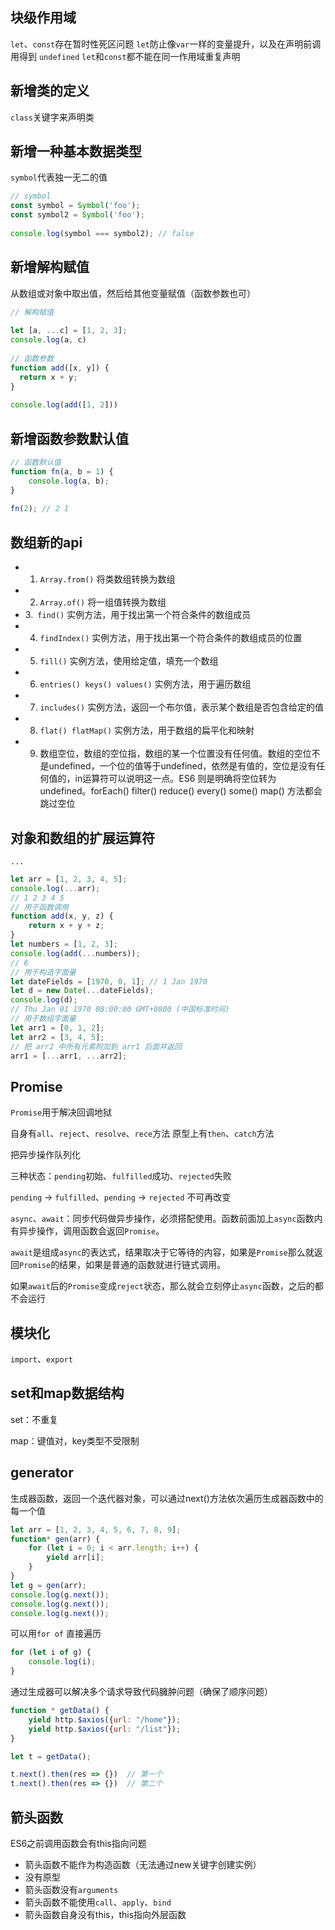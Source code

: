 ## 块级作用域

`let`、`const`存在暂时性死区问题
`let`防止像`var`一样的变量提升，以及在声明前调用得到 `undefined`
`let`和`const`都不能在同一作用域重复声明

## 新增类的定义

`class`关键字来声明类

## 新增一种基本数据类型

`symbol`代表独一无二的值

```js
// symbol
const symbol = Symbol('foo');
const symbol2 = Symbol('foo');
  
console.log(symbol === symbol2); // false
```

## 新增解构赋值

从数组或对象中取出值，然后给其他变量赋值（函数参数也可）

```js
// 解构赋值
  
let [a, ...c] = [1, 2, 3];
console.log(a, c)
  
// 函数参数
function add([x, y]) {
  return x + y;
}
  
console.log(add([1, 2]))
```

## 新增函数参数默认值

```js
// 函数默认值
function fn(a, b = 1) {
    console.log(a, b);
}
  
fn(2); // 2 1
```

## 数组新的api

- 1. `Array.from()` 将类数组转换为数组
- 2. `Array.of()` 将一组值转换为数组
- 3.` find()` 实例方法，用于找出第一个符合条件的数组成员
- 4. `findIndex()` 实例方法，用于找出第一个符合条件的数组成员的位置
- 5. `fill()` 实例方法，使用给定值，填充一个数组
- 6. `entries() keys() values()` 实例方法，用于遍历数组
- 7. `includes()` 实例方法，返回一个布尔值，表示某个数组是否包含给定的值
- 8. `flat() flatMap()` 实例方法，用于数组的扁平化和映射
- 9. 数组空位，数组的空位指，数组的某一个位置没有任何值。数组的空位不是undefined，一个位的值等于undefined，依然是有值的，空位是没有任何值的，in运算符可以说明这一点。ES6 则是明确将空位转为undefined。forEach() filter() reduce() every() some() map() 方法都会跳过空位

## 对象和数组的扩展运算符

`...`

```js
let arr = [1, 2, 3, 4, 5];
console.log(...arr);
// 1 2 3 4 5
// 用于函数调用
function add(x, y, z) {
    return x + y + z;
}
let numbers = [1, 2, 3];
console.log(add(...numbers));
// 6
// 用于构造字面量
let dateFields = [1970, 0, 1]; // 1 Jan 1970
let d = new Date(...dateFields);
console.log(d);
// Thu Jan 01 1970 08:00:00 GMT+0800 (中国标准时间)
// 用于数组字面量
let arr1 = [0, 1, 2];
let arr2 = [3, 4, 5];
// 把 arr2 中所有元素附加到 arr1 后面并返回
arr1 = [...arr1, ...arr2];
```

## Promise

`Promise`用于解决回调地狱

自身有`all`、`reject`、`resolve`、`rece`方法
原型上有`then`、`catch`方法

把异步操作队列化

三种状态：`pending`初始、`fulfilled`成功、`rejected`失败

`pending` -> `fulfilled`、`pending` -> `rejected` 不可再改变

`async`、`await`：同步代码做异步操作，必须搭配使用。函数前面加上`async`函数内有异步操作，调用函数会返回`Promise`。

`await`是组成`async`的表达式，结果取决于它等待的内容，如果是`Promise`那么就返回`Promise`的结果，如果是普通的函数就进行链式调用。

如果`await`后的`Promise`变成`reject`状态，那么就会立刻停止`async`函数，之后的都不会运行


## 模块化

`import`、`export`

## set和map数据结构

set：不重复

map：键值对，key类型不受限制

## generator

生成器函数，返回一个迭代器对象，可以通过next()方法依次遍历生成器函数中的每一个值

```js
let arr = [1, 2, 3, 4, 5, 6, 7, 8, 9];
function* gen(arr) {
	for (let i = 0; i < arr.length; i++) {
		yield arr[i];
	}
}
let g = gen(arr);
console.log(g.next());
console.log(g.next());
console.log(g.next());
```

可以用`for of` 直接遍历

```js
for (let i of g) {
	console.log(i);
}
```

通过生成器可以解决多个请求导致代码臃肿问题（确保了顺序问题）

```js
function * getData() {
	yield http.$axios({url: "/home"});
	yield http.$axios({url: "/list"});
}

let t = getData();

t.next().then(res => {})  // 第一个
t.next().then(res => {})  // 第二个
```

## 箭头函数

ES6之前调用函数会有this指向问题

- 箭头函数不能作为构造函数（无法通过new关键字创建实例）
- 没有原型
- 箭头函数没有`arguments`
- 箭头函数不能使用`call`、`apply`、`bind`
- 箭头函数自身没有this，this指向外层函数
